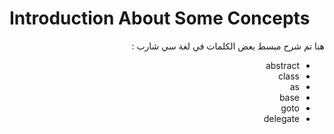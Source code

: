 # Introduction About Some Concepts
<div dir = "rtl">
هنا تم شرح مبسط بعض الكلمات في لغة سي شارب  :
 
 - abstract
 - class
 - as
 - base
 - goto
 - delegate

</div>

